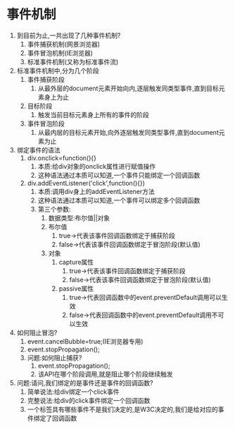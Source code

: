 # 事件机制

1. 到目前为止,一共出现了几种事件机制?
   1. 事件捕获机制(网景浏览器)
   2. 事件冒泡机制(IE浏览器)
   3. 标准事件机制(又称为标准事件流)
2. 标准事件机制中,分为几个阶段
   1. 事件捕获阶段
      1. 从最外层的document元素开始向内,逐层触发同类型事件,直到目标元素身上为止
   2. 目标阶段
      1. 触发当前目标元素身上所有的事件的阶段
   3. 事件冒泡阶段
      1. 从最内层的目标元素开始,向外逐层触发同类型事件,直到document元素为止
3. 绑定事件的语法
   1. div.onclick=function(){}
      1. 本质:给div对象的onclick属性进行赋值操作
      2. 这种语法通过本质可以知道,一个事件只能绑定一个回调函数
   2. div.addEventListener('click',function(){})
      1. 本质:调用div身上的addEventListener方法
      2. 这种语法通过本质可以知道,一个事件可以绑定多个回调函数
      3. 第三个参数:
         1. 数据类型:布尔值||对象
         2. 布尔值
            1. true->代表该事件回调函数绑定于捕获阶段
            2. false->代表该事件回调函数绑定于冒泡阶段(默认值)
         3. 对象
            1. capture属性
               1. true->代表该事件回调函数绑定于捕获阶段
               2. false->代表该事件回调函数绑定于冒泡阶段(默认值)
            2. passive属性
               1. true->代表回调函数中的event.preventDefault调用可以生效
               2. false->代表回调函数中的event.preventDefault调用不可以生效
4. 如何阻止冒泡?
   1. event.cancelBubble=true;(IE浏览器专用)
   2. event.stopPropagation();
   3. 问题:如何阻止捕获?
      1. event.stopPropagation();
      2. 该API在哪个阶段调用,就是阻止哪个阶段继续触发
5. 问题:请问,我们绑定的是事件还是事件的回调函数?
   1. 简单说法:给div绑定一个click事件
   2. 完整说法:给div的click事件绑定一个回调函数
   3. 一个标签具有哪些事件不是我们决定的,是W3C决定的,我们是给对应的事件绑定了回调函数